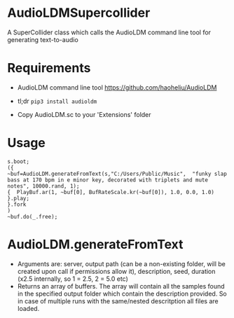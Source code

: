 # AudioLDMSupercollider
 A SuperCollider class which calls the AudioLDM command line tool for generating text-to-audio

# Requirements 
 - AudioLDM command line tool https://github.com/haoheliu/AudioLDM
  - tl;dr `pip3 install audioldm`

 - Copy AudioLDM.sc to your 'Extensions' folder

# Usage

```
s.boot;
({
~buf=AudioLDM.generateFromText(s,"C:/Users/Public/Music",  "funky slap bass at 170 bpm in e minor key, decorated with triplets and mute notes", 10000.rand, 1);
{  PlayBuf.ar(1, ~buf[0], BufRateScale.kr(~buf[0]), 1.0, 0.0, 1.0)  }.play;
}.fork
)
~buf.do(_.free);
```
# AudioLDM.generateFromText
 - Arguments are: server, output path (can be a non-existing folder, will be created upon call if permissions allow it), description, seed, duration (x2.5 internally, so 1 = 2.5, 2 = 5.0 etc)
 - Returns an array of buffers. The array will contain all the samples found in the specified output folder which contain the description provided. So in case of multiple runs with the same/nested descritption all files are loaded. 
